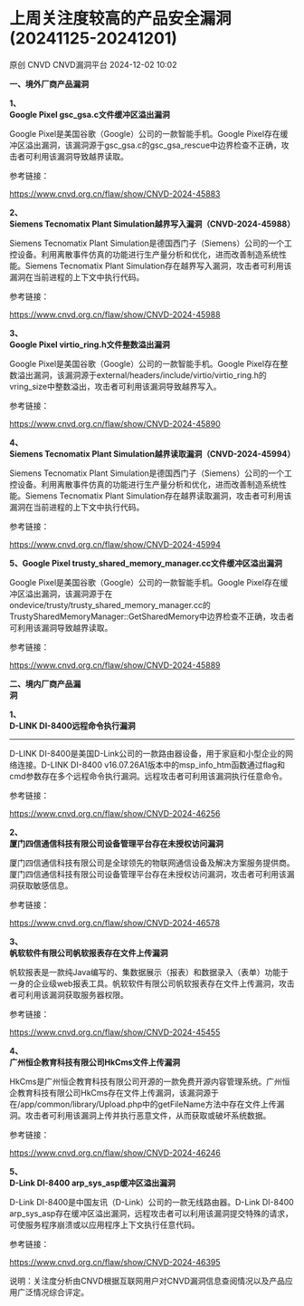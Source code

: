 #  上周关注度较高的产品安全漏洞(20241125-20241201)   
原创 CNVD  CNVD漏洞平台   2024-12-02 10:02  
  
**一、境外厂商产品漏洞**  
  
**1、**  
**Google Pixel gsc_gsa.c文件缓冲区溢出漏洞**  
  
Google Pixel是美国谷歌（Google）公司的一款智能手机。Google Pixel存在缓冲区溢出漏洞，该漏洞源于gsc_gsa.c的gsc_gsa_rescue中边界检查不正确，攻击者可利用该漏洞导致越界读取。  
  
参考链接：  
  
https://www.cnvd.org.cn/flaw/show/CNVD-2024-45883  
  
**2、**  
**Siemens Tecnomatix Plant Simulation越界写入漏洞（CNVD-2024-45988）**  
  
Siemens Tecnomatix Plant Simulation是德国西门子（Siemens）公司的一个工控设备。利用离散事件仿真的功能进行生产量分析和优化，进而改善制造系统性能。Siemens Tecnomatix Plant
Simulation存在越界写入漏洞，攻击者可利用该漏洞在当前进程的上下文中执行代码。  
  
参考链接：  
  
https://www.cnvd.org.cn/flaw/show/CNVD-2024-45988  
  
**3、**  
**Google Pixel virtio_ring.h文件整数溢出漏洞**  
  
Google Pixel是美国谷歌（Google）公司的一款智能手机。Google Pixel存在整数溢出漏洞，该漏洞源于external/headers/include/virtio/virtio_ring.h的vring_size中整数溢出，攻击者可利用该漏洞导致越界写入。  
  
参考链接：  
  
https://www.cnvd.org.cn/flaw/show/CNVD-2024-45890  
  
**4、**  
**Siemens Tecnomatix Plant Simulation越界读取漏洞（CNVD-2024-45994）**  
  
Siemens Tecnomatix Plant Simulation是德国西门子（Siemens）公司的一个工控设备。利用离散事件仿真的功能进行生产量分析和优化，进而改善制造系统性能。Siemens Tecnomatix Plant
Simulation存在越界读取漏洞，攻击者可利用该漏洞在当前进程的上下文中执行代码。  
  
参考链接：  
  
https://www.cnvd.org.cn/flaw/show/CNVD-2024-45994  
  
**5、Google Pixel trusty_shared_memory_manager.cc文件缓冲区溢出漏洞**  
  
Google Pixel是美国谷歌（Google）公司的一款智能手机。Google Pixel存在缓冲区溢出漏洞，该漏洞源于在ondevice/trusty/trusty_shared_memory_manager.cc的TrustySharedMemoryManager::GetSharedMemory中边界检查不正确，攻击者可利用该漏洞导致越界读取。  
  
参考链接：  
  
https://www.cnvd.org.cn/flaw/show/CNVD-2024-45889  
  
  
**二、境内厂商产品漏**  
**洞**  
  
**1、**  
**D-LINK DI-8400远程命令执行漏洞**  
****  
  
D-LINK DI-8400是美国D-Link公司的一款路由器设备，用于家庭和小型企业的网络连接。D-LINK DI-8400 v16.07.26A1版本中的msp_info_htm函数通过flag和cmd参数存在多个远程命令执行漏洞。远程攻击者可利用该漏洞执行任意命令。  
  
参考链接：  
  
https://www.cnvd.org.cn/flaw/show/CNVD-2024-46256  
  
**2、**  
**厦门四信通信科技有限公司设备管理平台存在未授权访问漏洞**  
  
厦门四信通信科技有限公司是全球领先的物联网通信设备及解决方案服务提供商。厦门四信通信科技有限公司设备管理平台存在未授权访问漏洞，攻击者可利用该漏洞获取敏感信息。  
  
参考链接：  
  
https://www.cnvd.org.cn/flaw/show/CNVD-2024-46578  
  
**3、**  
**帆软软件有限公司帆软报表存在文件上传漏洞**  
  
帆软报表是一款纯Java编写的、集数据展示（报表）和数据录入（表单）功能于一身的企业级web报表工具。帆软软件有限公司帆软报表存在文件上传漏洞，攻击者可利用该漏洞获取服务器权限。  
  
参考链接：  
  
https://www.cnvd.org.cn/flaw/show/CNVD-2024-45455  
  
**4、**  
**广州恒企教育科技有限公司HkCms文件上传漏洞**  
  
HkCms是广州恒企教育科技有限公司开源的一款免费开源内容管理系统。广州恒企教育科技有限公司HkCms存在文件上传漏洞，该漏洞源于在/app/common/library/Upload.php中的getFileName方法中存在文件上传漏洞。攻击者可利用该漏洞上传并执行恶意文件，从而获取或破坏系统数据。  
  
参考链接：  
  
https://www.cnvd.org.cn/flaw/show/CNVD-2024-46246  
  
**5、**  
**D-Link DI-8400 arp_sys_asp缓冲区溢出漏洞**  
  
D-Link DI-8400是中国友讯（D-Link）公司的一款无线路由器。D-Link DI-8400 arp_sys_asp存在缓冲区溢出漏洞，远程攻击者可以利用该漏洞提交特殊的请求，可使服务程序崩溃或以应用程序上下文执行任意代码。  
  
参考链接：  
  
https://www.cnvd.org.cn/flaw/show/CNVD-2024-46395  
  
  
说明：关注度分析由CNVD根据互联网用户对CNVD漏洞信息查阅情况以及产品应用广泛情况综合评定。  
  
